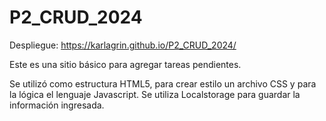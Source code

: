 # P2_CRUD_2024

Despliegue: https://karlagrin.github.io/P2_CRUD_2024/

Este es una sitio básico para agregar tareas pendientes.

Se utilizó como estructura HTML5, para crear estilo un archivo CSS y para la lógica el lenguaje Javascript.
Se utiliza Localstorage para guardar la información ingresada.